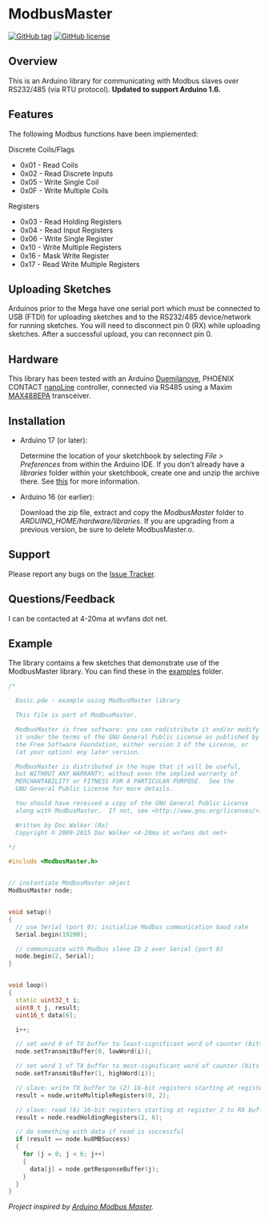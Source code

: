 ModbusMaster
============
[![GitHub tag](https://img.shields.io/github/tag/4-20ma/ModbusMaster.svg)][GitHub tag]
[![GitHub license](https://img.shields.io/github/license/4-20ma/ModbusMaster.svg)][GitHub license]

[GitHub tag]:     https://github.com/4-20ma/ModbusMaster
[GitHub license]: COPYING

Overview
--------
This is an Arduino library for communicating with Modbus slaves over RS232/485 (via RTU protocol). **Updated to support Arduino 1.6.**


Features
--------
The following Modbus functions have been implemented:

Discrete Coils/Flags

  * 0x01 - Read Coils
  * 0x02 - Read Discrete Inputs
  * 0x05 - Write Single Coil
  * 0x0F - Write Multiple Coils

Registers

  * 0x03 - Read Holding Registers
  * 0x04 - Read Input Registers
  * 0x06 - Write Single Register
  * 0x10 - Write Multiple Registers
  * 0x16 - Mask Write Register
  * 0x17 - Read Write Multiple Registers


Uploading Sketches
------------------
Arduinos prior to the Mega have one serial port which must be connected to USB (FTDI) for uploading sketches and to the RS232/485 device/network for running sketches. You will need to disconnect pin 0 (RX) while uploading sketches. After a successful upload, you can reconnect pin 0.


Hardware
--------
This library has been tested with an Arduino [Duemilanove](http://www.arduino.cc/en/Main/ArduinoBoardDuemilanove), PHOENIX CONTACT [nanoLine](https://www.phoenixcontact.com/online/portal/us?1dmy&urile=wcm%3apath%3a/usen/web/main/products/subcategory_pages/standard_logic_modules_p-21-03-03/3329dd38-7c6a-46e1-8260-b9208235d6fe/3329dd38-7c6a-46e1-8260-b9208235d6fe) controller, connected via RS485 using a Maxim [MAX488EPA](http://www.maxim-ic.com/quick_view2.cfm/qv_pk/1111) transceiver.


Installation
------------
* Arduino 17 (or later):

  Determine the location of your sketchbook by selecting _File > Preferences_ from within the Arduino IDE. If you don't already have a _libraries_ folder within your sketchbook, create one and unzip the archive there. See [this](http://arduino.cc/blog/?p=313) for more information.

* Arduino 16 (or earlier):

  Download the zip file, extract and copy the _ModbusMaster_ folder to _ARDUINO\_HOME/hardware/libraries_. If you are upgrading from a previous version, be sure to delete ModbusMaster.o.


Support
-------
Please report any bugs on the [Issue Tracker](https://github.com/4-20ma/ModbusMaster/issues).


Questions/Feedback
------------------
I can be contacted at 4-20ma at wvfans dot net.


Example
-------
The library contains a few sketches that demonstrate use of the ModbusMaster library. You can find these in the [examples](https://github.com/4-20ma/ModbusMaster/tree/master/examples) folder.

```c++
/*

  Basic.pde - example using ModbusMaster library

  This file is part of ModbusMaster.

  ModbusMaster is free software: you can redistribute it and/or modify
  it under the terms of the GNU General Public License as published by
  the Free Software Foundation, either version 3 of the License, or
  (at your option) any later version.

  ModbusMaster is distributed in the hope that it will be useful,
  but WITHOUT ANY WARRANTY; without even the implied warranty of
  MERCHANTABILITY or FITNESS FOR A PARTICULAR PURPOSE.  See the
  GNU General Public License for more details.

  You should have received a copy of the GNU General Public License
  along with ModbusMaster.  If not, see <http://www.gnu.org/licenses/>.

  Written by Doc Walker (Rx)
  Copyright © 2009-2015 Doc Walker <4-20ma at wvfans dot net>

*/

#include <ModbusMaster.h>


// instantiate ModbusMaster object
ModbusMaster node;


void setup()
{
  // use Serial (port 0); initialize Modbus communication baud rate
  Serial.begin(19200);

  // communicate with Modbus slave ID 2 over Serial (port 0)
  node.begin(2, Serial);
}


void loop()
{
  static uint32_t i;
  uint8_t j, result;
  uint16_t data[6];

  i++;

  // set word 0 of TX buffer to least-significant word of counter (bits 15..0)
  node.setTransmitBuffer(0, lowWord(i));

  // set word 1 of TX buffer to most-significant word of counter (bits 31..16)
  node.setTransmitBuffer(1, highWord(i));

  // slave: write TX buffer to (2) 16-bit registers starting at register 0
  result = node.writeMultipleRegisters(0, 2);

  // slave: read (6) 16-bit registers starting at register 2 to RX buffer
  result = node.readHoldingRegisters(2, 6);

  // do something with data if read is successful
  if (result == node.ku8MBSuccess)
  {
    for (j = 0; j < 6; j++)
    {
      data[j] = node.getResponseBuffer(j);
    }
  }
}
```

_Project inspired by [Arduino Modbus Master](http://sites.google.com/site/jpmzometa/arduino-mbrt/arduino-modbus-master)._
